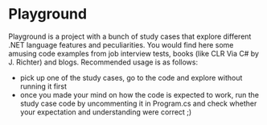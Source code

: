 # Playground
Playground is a project with a bunch of study cases that explore different .NET language features and peculiarities.
You would find here some amusing code examples from job interview tests, books (like CLR Via C# by J. Richter) and blogs. Recommended usage is as follows: 
*  pick up one of the study cases, go to the code and explore without running it first 
*  once you made your mind on how the code is expected to work, run the study case code by uncommenting it in Program.cs and check whether your expectation and understanding were correct ;)
